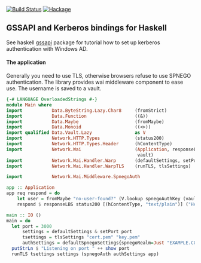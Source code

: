 [![Build Status](https://travis-ci.org/ondrap/gssapi-wai.svg?branch=master)](https://travis-ci.org/ondrap/gssapi-wai) [![Hackage](https://img.shields.io/hackage/v/gssapi-wai.svg)](https://hackage.haskell.org/package/gssapi-wai)

## GSSAPI and Kerberos bindings for Haskell

See haskell [gssapi](http://github.com/ondrap/gssapi) package
for tutorial how to set up kerberos authentication with Windows AD.

#### The application

Generally you need to use TLS, otherwise browsers refuse to use SPNEGO authentication.
The library provides wai middleware component to ease use. The username is saved
to a vault.

````haskell
{-# LANGUAGE OverloadedStrings #-}
module Main where
import           Data.ByteString.Lazy.Char8     (fromStrict)
import           Data.Function                  ((&))
import           Data.Maybe                     (fromMaybe)
import           Data.Monoid                    ((<>))
import qualified Data.Vault.Lazy                as V
import           Network.HTTP.Types             (status200)
import           Network.HTTP.Types.Header      (hContentType)
import           Network.Wai                    (Application, responseLBS,
                                                 vault)
import           Network.Wai.Handler.Warp       (defaultSettings, setPort)
import           Network.Wai.Handler.WarpTLS    (runTLS, tlsSettings)

import           Network.Wai.Middleware.SpnegoAuth

app :: Application
app req respond = do
    let user = fromMaybe "no-user-found?" (V.lookup spnegoAuthKey (vault req))
    respond $ responseLBS status200 [(hContentType, "text/plain")] ("Hello " <> fromStrict user)

main :: IO ()
main = do
  let port = 3000
      settings = defaultSettings & setPort port
      tsettings = tlsSettings "cert.pem" "key.pem"
      authSettings = defaultSpnegoSettings{spnegoRealm=Just "EXAMPLE.COM"}
  putStrLn $ "Listening on port " ++ show port
  runTLS tsettings settings (spnegoAuth authSettings app)
````
